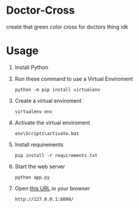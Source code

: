 # Doctor-Cross

create that green color cross for doctors thing idk

# Usage

1. Install Python
2. Run these command to use a Virtual Enviroment

   ```
   python -m pip install virtualenv
   ```

3. Create a virtual enviroment

   ```
   virtualenv env
   ```

4. Activate the virtual enviroment

   ```
   env\Scripts\activate.bat
   ```

5. Install requirements

   ```
   pip install -r requirements.txt
   ```

6. Start the web server

   ```
   python app.py
   ```

7. Open [this URL](http://127.0.0.1:8090/) in your browser

   ```
   http://127.0.0.1:8090/
   ```
